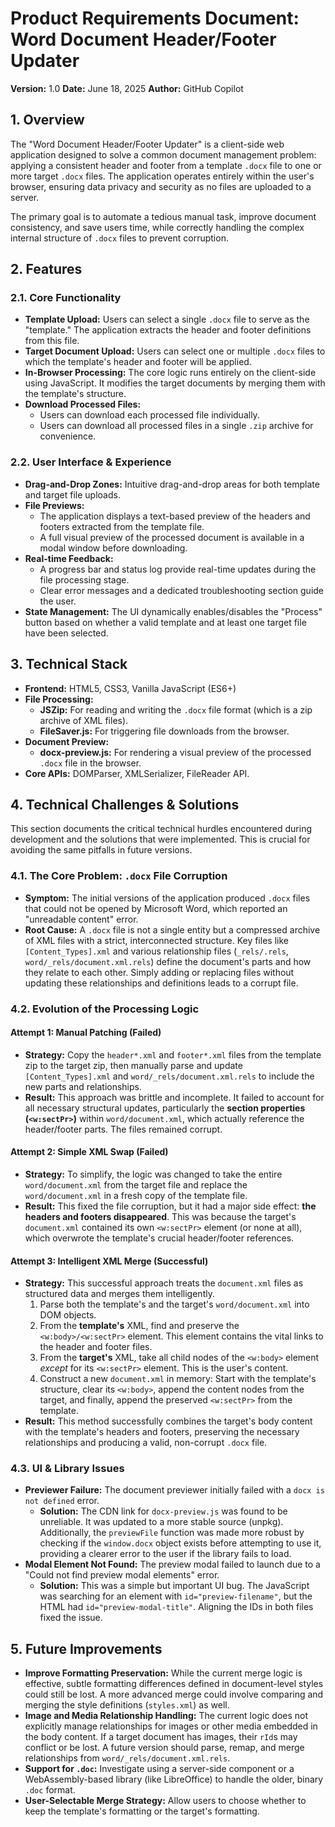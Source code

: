 # Product Requirements Document: Word Document Header/Footer Updater

**Version:** 1.0
**Date:** June 18, 2025
**Author:** GitHub Copilot

## 1. Overview

The "Word Document Header/Footer Updater" is a client-side web application designed to solve a common document management problem: applying a consistent header and footer from a template `.docx` file to one or more target `.docx` files. The application operates entirely within the user's browser, ensuring data privacy and security as no files are uploaded to a server.

The primary goal is to automate a tedious manual task, improve document consistency, and save users time, while correctly handling the complex internal structure of `.docx` files to prevent corruption.

## 2. Features

### 2.1. Core Functionality
- **Template Upload:** Users can select a single `.docx` file to serve as the "template." The application extracts the header and footer definitions from this file.
- **Target Document Upload:** Users can select one or multiple `.docx` files to which the template's header and footer will be applied.
- **In-Browser Processing:** The core logic runs entirely on the client-side using JavaScript. It modifies the target documents by merging them with the template's structure.
- **Download Processed Files:**
    - Users can download each processed file individually.
    - Users can download all processed files in a single `.zip` archive for convenience.

### 2.2. User Interface & Experience
- **Drag-and-Drop Zones:** Intuitive drag-and-drop areas for both template and target file uploads.
- **File Previews:**
    - The application displays a text-based preview of the headers and footers extracted from the template file.
    - A full visual preview of the processed document is available in a modal window before downloading.
- **Real-time Feedback:**
    - A progress bar and status log provide real-time updates during the file processing stage.
    - Clear error messages and a dedicated troubleshooting section guide the user.
- **State Management:** The UI dynamically enables/disables the "Process" button based on whether a valid template and at least one target file have been selected.

## 3. Technical Stack

- **Frontend:** HTML5, CSS3, Vanilla JavaScript (ES6+)
- **File Processing:**
    - **JSZip:** For reading and writing the `.docx` file format (which is a zip archive of XML files).
    - **FileSaver.js:** For triggering file downloads from the browser.
- **Document Preview:**
    - **docx-preview.js:** For rendering a visual preview of the processed `.docx` file in the browser.
- **Core APIs:** DOMParser, XMLSerializer, FileReader API.

## 4. Technical Challenges & Solutions

This section documents the critical technical hurdles encountered during development and the solutions that were implemented. This is crucial for avoiding the same pitfalls in future versions.

### 4.1. The Core Problem: `.docx` File Corruption

- **Symptom:** The initial versions of the application produced `.docx` files that could not be opened by Microsoft Word, which reported an "unreadable content" error.
- **Root Cause:** A `.docx` file is not a single entity but a compressed archive of XML files with a strict, interconnected structure. Key files like `[Content_Types].xml` and various relationship files (`_rels/.rels`, `word/_rels/document.xml.rels`) define the document's parts and how they relate to each other. Simply adding or replacing files without updating these relationships and definitions leads to a corrupt file.

### 4.2. Evolution of the Processing Logic

#### Attempt 1: Manual Patching (Failed)
- **Strategy:** Copy the `header*.xml` and `footer*.xml` files from the template zip to the target zip, then manually parse and update `[Content_Types].xml` and `word/_rels/document.xml.rels` to include the new parts and relationships.
- **Result:** This approach was brittle and incomplete. It failed to account for all necessary structural updates, particularly the **section properties (`<w:sectPr>`)** within `word/document.xml`, which actually reference the header/footer parts. The files remained corrupt.

#### Attempt 2: Simple XML Swap (Failed)
- **Strategy:** To simplify, the logic was changed to take the entire `word/document.xml` from the target file and replace the `word/document.xml` in a fresh copy of the template file.
- **Result:** This fixed the file corruption, but it had a major side effect: **the headers and footers disappeared**. This was because the target's `document.xml` contained its own `<w:sectPr>` element (or none at all), which overwrote the template's crucial header/footer references.

#### Attempt 3: Intelligent XML Merge (Successful)
- **Strategy:** This successful approach treats the `document.xml` files as structured data and merges them intelligently.
    1.  Parse both the template's and the target's `word/document.xml` into DOM objects.
    2.  From the **template's** XML, find and preserve the `<w:body>/<w:sectPr>` element. This element contains the vital links to the header and footer files.
    3.  From the **target's** XML, take all child nodes of the `<w:body>` element *except* for its `<w:sectPr>` element. This is the user's content.
    4.  Construct a new `document.xml` in memory: Start with the template's structure, clear its `<w:body>`, append the content nodes from the target, and finally, append the preserved `<w:sectPr>` from the template.
- **Result:** This method successfully combines the target's body content with the template's headers and footers, preserving the necessary relationships and producing a valid, non-corrupt `.docx` file.

### 4.3. UI & Library Issues

- **Previewer Failure:** The document previewer initially failed with a `docx is not defined` error.
    - **Solution:** The CDN link for `docx-preview.js` was found to be unreliable. It was updated to a more stable source (unpkg). Additionally, the `previewFile` function was made more robust by checking if the `window.docx` object exists before attempting to use it, providing a clearer error to the user if the library fails to load.
- **Modal Element Not Found:** The preview modal failed to launch due to a "Could not find preview modal elements" error.
    - **Solution:** This was a simple but important UI bug. The JavaScript was searching for an element with `id="preview-filename"`, but the HTML had `id="preview-modal-title"`. Aligning the IDs in both files fixed the issue.

## 5. Future Improvements

- **Improve Formatting Preservation:** While the current merge logic is effective, subtle formatting differences defined in document-level styles could still be lost. A more advanced merge could involve comparing and merging the style definitions (`styles.xml`) as well.
- **Image and Media Relationship Handling:** The current logic does not explicitly manage relationships for images or other media embedded in the body content. If a target document has images, their `rId`s may conflict or be lost. A future version should parse, remap, and merge relationships from `word/_rels/document.xml.rels`.
- **Support for `.doc`:** Investigate using a server-side component or a WebAssembly-based library (like LibreOffice) to handle the older, binary `.doc` format.
- **User-Selectable Merge Strategy:** Allow users to choose whether to keep the template's formatting or the target's formatting.
